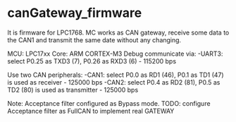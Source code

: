 # canGateway_firmware

It is firmware for LPC1768.
MC works as CAN gateway, receive some data to the CAN1 and transmit the same date without any changing.


MCU: LPC17xx
Core: ARM CORTEX-M3
Debug communicate via: 
-UART3: select P0.25 as TXD3 (7), P0.26 as RXD3 (6) - 115200 bps

Use two CAN peripherals: 
-CAN1: select P0.0 as RD1 (46), P0.1 as TD1 (47) is used as receiver - 125000 bps
-CAN2: select P0.4 as RD2 (81), P0.5 as TD2 (80) is used as transmitter - 125000 bps

Note:
	Acceptance filter configured as Bypass mode.
  TODO: configure Acceptance filter as FullCAN to implement real GATEWAY
